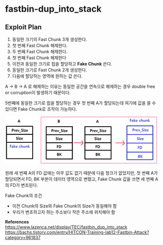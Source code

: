 # **fastbin-dup_into_stack**

## **Exploit Plan**

1. 동일한 크기의 Fast Chunk 3개 생성한다.
1. 첫 번째 Fast Chunk 해제한다.
1. 두 번째 Fast Chunk 해제한다.
1. 첫 번째 Fast Chunk 해제한다
1. 이전과 동일한 크기로 힙을 할당하고 **Fake Chunk** 쓴다.
1. 동일한 크기로 Fast Chunk 2개 생성한다.
1. 다음에 할당하는 영역에 원하는 값 쓴다.

A -> B -> A 로 해제하는 이유는 동일한 공간을 연속으로 해제하는 경우 double free or corruption이 발생하기 때문이다.

5번째에 동일한 크기로 힙을 할당하는 경우 첫 번째 A가 할당되는데 여기에 값을 쓸 수 있다면 Fake Chunk로 조작이 가능하다.

![fastbin_dup_malloc](/Resources/img/fastbin_dup_malloc.png)

원래 세 번째 A의 FD 값에는 아무 값도 없기 때문에 다음 청크가 없었지만, 첫 번째 A가 할당되면서 FD, BK 부분이 데이터 영역으로 변했고, Fake Chunk 값을 쓰면 세 번째 A의 FD가 변조된다.  

Fake Chunk의 조건

* 이전 Chunk의 Size와 Fake Chunk의 Size가 동일해야 함
* 우리가 변조하고자 하는 주소보다 작은 주소에 위치해야 함

**References**  
<https://www.lazenca.net/display/TEC/fastbin_dup_into_stack>  
<https://bachs.tistory.com/entry/HITCON-Training-lab12-Fastbin-Attack?category=961837>